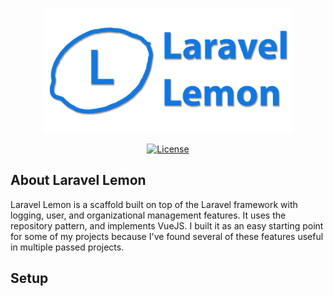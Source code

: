 <p align="center"><img src="public/lemon-outline-name2.png" width="400"></p>

<p align="center">
<a href="https://opensource.org/licenses/"><img src="https://img.shields.io/badge/License-GPL%20v3-yellow.svg" alt="License"></a>
</p>

## About Laravel Lemon

Laravel Lemon is a scaffold built on top of the Laravel framework with logging, user, and organizational management features. It uses the repository pattern, and implements VueJS. I built it as an easy starting point for some of my projects because I've found several of these features useful in multiple passed projects.

## Setup
